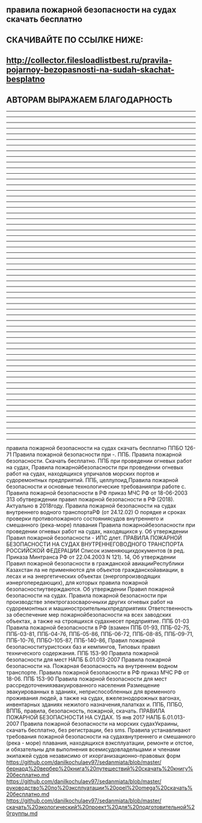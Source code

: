 правила пожарной безопасности на судах скачать бесплатно
--------------------------------------------------
СКАЧИВАЙТЕ ПО ССЫЛКЕ НИЖЕ:
--------------------------------------------------
http://collector.filesloadlistbest.ru/pravila-pojarnoy-bezopasnosti-na-sudah-skachat-besplatno
--------------------------------------------------
АВТОРАМ ВЫРАЖАЕМ БЛАГОДАРНОСТЬ
--------------------------------------------------
--------------------------------------------------
--------------------------------------------------
--------------------------------------------------
--------------------------------------------------
--------------------------------------------------
--------------------------------------------------
--------------------------------------------------
--------------------------------------------------
--------------------------------------------------
--------------------------------------------------
--------------------------------------------------
--------------------------------------------------
--------------------------------------------------
--------------------------------------------------
--------------------------------------------------
--------------------------------------------------
--------------------------------------------------
--------------------------------------------------
--------------------------------------------------
--------------------------------------------------
--------------------------------------------------
--------------------------------------------------
--------------------------------------------------
--------------------------------------------------
--------------------------------------------------
--------------------------------------------------
--------------------------------------------------
--------------------------------------------------
--------------------------------------------------
--------------------------------------------------
--------------------------------------------------
--------------------------------------------------
--------------------------------------------------
--------------------------------------------------
--------------------------------------------------
--------------------------------------------------
--------------------------------------------------
--------------------------------------------------
--------------------------------------------------
--------------------------------------------------
--------------------------------------------------
--------------------------------------------------
--------------------------------------------------
--------------------------------------------------
--------------------------------------------------
--------------------------------------------------
--------------------------------------------------
--------------------------------------------------
--------------------------------------------------
--------------------------------------------------
--------------------------------------------------
--------------------------------------------------
--------------------------------------------------
--------------------------------------------------
--------------------------------------------------
--------------------------------------------------
--------------------------------------------------
--------------------------------------------------
--------------------------------------------------
правила пожарной безопасности на судах скачать бесплатно ППБО 126-71 Правила пожарной безопасности при  -. ППБ. Правила пожарной безопасности. Скачать бесплатно. ППБ при проведении огневых работ на судах, Правила пожарнойбезопасности при проведении огневых работ на судах, находящихся упричалов морских портов и судоремонтных предприятий. ППБ, целлулоид,Правила пожарной безопасности и основные технологические требованияпри работе с. Правила пожарной безопасности в РФ приказ МЧС РФ от 18-06-2003 313 обутверждении правил пожарной безопасности в РФ (2018). Актуально в 2018году. Правила пожарной безопасности на судах внутреннего водного транспортаРФ (от 24.12.02)  О порядке и сроках проверки противопожарного состояниясудов внутреннего и смешанного (река-море) плавания  Правила пожарнойбезопасности при проведении огневых работ на судах, находящихся у. Об утверждении Правил пожарной безопасности - ИПС длет. ПРАВИЛА ПОЖАРНОЙ БЕЗОПАСНОСТИ НА СУДАХ ВНУТРЕННЕГОВОДНОГО ТРАНСПОРТА РОССИЙСКОЙ ФЕДЕРАЦИИ Список изменяющихдокументов (в ред. Приказа Минтранса РФ от 22.04.2003 N 121). 14, Об утверждении Правил пожарной безопасности в гражданской авиацииРеспублики Казахстан ла не применяются для объектов гражданскойавиации, в лесах и на энергетических объектах (энергопроизводящих иэнергопередающих), для которых правила пожарной безопасностиутверждаются. Об утверждении Правил пожарной безопасности на судах. Правила пожарной безопасности при производстве электрогазосварочныхи других огневых работ на судоремонтных и машиностроительныхпредприятиях  Ответственность за обеспечение мер пожарнойбезопасности на всех заводских объектах, а также на строящихся судахнесет предприятие. ППБ 01-03 Правила пожарной безопасности в РФ (взамен ППБ 01-93, ППБ-02-75, ППБ-03-81, ППБ-04-76, ППБ-05-86, ППБ-06-72, ППБ-08-85, ППБ-09-71, ППБ-10-76, ППБО-105-87, ППБ-140-86, Правил пожарной безопасноституристских баз и кемпингов, Типовых правил технического содержания. ППБ 153-90 Правила пожарной безопасности для мест
НАПБ Б.01.013-2007 Правила пожарной безопасности на. Пожарная безопасность на внутреннем водном транспорте. Правила пожарной безопасности в РФ приказ МЧС РФ от 18-06. ППБ 153-90 Правила пожарной безопасности для мест рассредоточенияэвакуированного населения  Размещение эвакуированных в зданиях, неприспособленных для временного проживания людей, а также на судах, вжелезнодорожных вагонах, инвентарных зданиях нежилого назначения,палатках и. ППБ, ППБО, ВППБ, правила, безопасность, пожарной, скачать. ПРАВИЛА ПОЖАРНОЙ БЕЗОПАСНОСТИ НА СУДАХ. 15 янв 2017  НАПБ Б.01.013-2007 Правила пожарной безопасности на морских судахУкраины, скачать бесплатно, без регистрации, без sms. Правила устанавливают требования пожарной безопасности на судахвнутреннего и смешанного (река - море) плавания, находящихся вэксплуатации, ремонте и отстое, и обязательны для выполнения всемисудовладельцами и членами экипажей судов независимо от ихорганизационно-правовых форм
https://github.com/danilkochulaev97/sedanmiata/blob/master/бернард%20вербер%20книга%20путешествий%20скачать%20книгу%20бесплатно.md
https://github.com/danilkochulaev97/sedanmiata/blob/master/руководство%20по%20эксплуатации%20opel%20omega%20скачать%20бесплатно.md
https://github.com/danilkochulaev97/sedanmiata/blob/master/скачать%20экологический%20проект%20для%20подготовительной%20группы.md